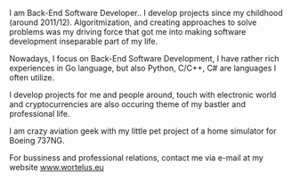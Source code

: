 I am Back-End Software Developer..
I develop projects since my childhood (around 2011/12). Algoritmization, and creating approaches to solve problems was my driving force that got me into making software development inseparable part of my life.

Nowadays, I focus on Back-End Software Development, I have rather rich experiences in Go language, but also Python, C/C++, C# are languages I often utilize.

I develop projects for me and people around, touch with electronic world and cryptocurrencies are also occuring theme of my bastler and professional life.

I am crazy aviation geek with my little pet project of a home simulator for Boeing 737NG.

For bussiness and professional relations, contact me via e-mail at my website www.wortelus.eu
